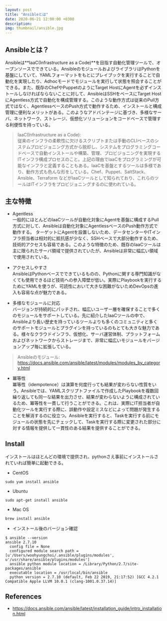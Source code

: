 ```yaml
---
layout: post
title: "Ansibleとは"
date: 2020-06-21 12:00:00 +0300
description: 
img: thumbnail/ansible.jpg
---
```


## Ansibleとは？

Ansibleは**IaaC(Infrastructure as a Code)**を目指す自動化管理ツールで、オープンソースでできている。AnsibleのモジュールおよびライブラリはPythonを基盤にしていて、YAMLフォーマットをもとにプレイブックを実行することで自動化を実現したり、Adhocモードでモジュールを実行して状態を照会することができる。また、既存のChefやPuppetのようにTarget HostにAgentを必ずインストールしなければならないことに対して、AnsibleはSSHをベースにTarget HostにAgentless方式で自動化を構成管理する。このような動作方式は従来のPull方式ではなく、AgentlessベースのPush方式で動作するため、インストールと構成管理に便利なメリットがある。このようなアドバンテージに基づき、多様なサーバ、ネットワーク、ストレージ、仮想化ソリューションをコードベースで管理する利便性を持っている。

> IaaC(Infrastructure as a Code):  
> 従来のインフラの柔軟性に欠けるスクリプトまたは手動のCLIベースのシステムプロビジョニング方式から脱却し、システムをプログラミングコードベースで自動インストールや構築、管理、プロビジョニングを実現するITインフラ構成プロセスのこと。上記の理由でIaaCをプログラミングが可能なインフラと定義することもある。IaaCを基盤とするツールは多様であり、動作方式も色んな形をしている。Chef、Puppet、SaltStack、Ansible、Terraform  などがIaaCツールとして知られており、これらのツールはITインフラをプロビジョニングするのに使われている。

## 主な特徴

- Agentless  
一般的にほとんどのIaaCツールが自動化対象にAgentを基盤に構成するPull方式に対して、Ansibleは自動化対象にAgentlessベースのPush動作方式で動作する。
ターゲットにAgentを設置しないため、データセンターやITインフラ担当者は相対的に抵抗感が少なく、SSHベースで大部分動作するため、技術的アクセスも容易である。このような特徴のため、既存のIaaCツールは主に限られたサーバ領域で提供されていたが、Ansibleは非常に幅広い領域で使用されている。

- アクセスしやすさ  
AnsibleはPythonベースでできているものの、Pythonに関する専門知識がなくても使用できるほど技術への参入障壁が低い。実際にPlaybookを実行するためにYAMLを使うが、可読性において大きな困難がないためDevOpsの進入も容易な点が魅力である。

- 多様なモジュールに対応  
バージョンが持続的にパッチされ、幅広いユーザー層を確保することで多くのモジュールをサポートしている。先に紹介したIaaCツールの中で、Ansibleより長い歴史を持っているツールよりも多くのコミュニティと多くのサポートモジュールとプラグインを持っているのもとても大きな魅力である。様々なクラウドインフラ、仮想化、サーバ運営体制、プラットフォームおよびネットワークからストレージまで、非常に幅広いモジュールをバージョンアップ毎に拡張している。
> Ansibleのモジュール: https://docs.ansible.com/ansible/latest/modules/modules_by_category.html

- 冪等性  
冪等性（idempotence）は演算を何度行っても結果が変わらない性質をいう。Ansibleでは、YAMLスクリプトファイルで作成したPlaybookを複数回繰り返しても同一な結果を出力させ、結果が変わらないように構成されているため、冪等性を一貫して行うことができる。これは、実際にIT担当者が自動化ツールを実行する際に、誤動作や設定ミスなどによって問題が発生することを解消するのに役立つ。Ansibleを実行すると、Taskを実行する前にモジュールの状態を先にチェックして、Taskを実行する際に変更された部分に対する情報を提供して一貫性のある結果を提供することができる。

## Install

インストールはほとんどの環境で提供され、pythonさえ事前にインストールされていれば簡単に起動できる。

- CentOS
```
sudo yum install ansible
```


- Ubuntu
```
sudo apt-get install ansible
```


- Mac OS
```
brew install ansible
```


- インストール後のバージョン確認
```
$ ansible --version
ansible 2.7.10
  config file = None
  configured module search path = [u'/Users/woohyungchoi/.ansible/plugins/modules', u'/usr/share/ansible/plugins/modules']
  ansible python module location = /Library/Python/2.7/site-packages/ansible
  executable location = /usr/local/bin/ansible
  python version = 2.7.10 (default, Feb 22 2019, 21:17:52) [GCC 4.2.1 Compatible Apple LLVM 10.0.1 (clang-1001.0.37.14)]
```

## References
- https://docs.ansible.com/ansible/latest/installation_guide/intro_installation.html